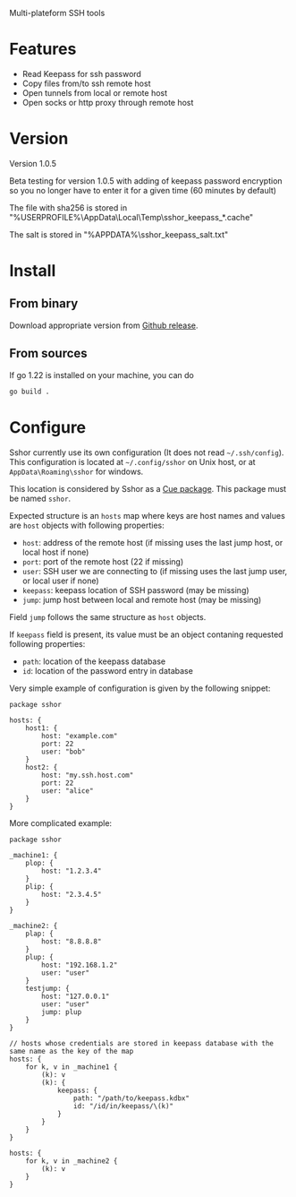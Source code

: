 Multi-plateform SSH tools

# Features

- Read Keepass for ssh password
- Copy files from/to ssh remote host
- Open tunnels from local or remote host
- Open socks or http proxy through remote host

# Version 

Version 1.0.5

Beta testing for version 1.0.5 with adding of keepass password encryption so you no longer have to enter it for a given time (60 minutes by default) 

The file with sha256 is stored in "%USERPROFILE%\AppData\Local\Temp\sshor_keepass_*.cache"

The salt is stored in "%APPDATA%\sshor_keepass_salt.txt"

# Install

## From binary

Download appropriate version from [Github release](https://github.com/hurlebouc/sshor/releases/latest).

## From sources

If go 1.22 is installed on your machine, you can do

```sh
go build .
```

# Configure

Sshor currently use its own configuration (It does not read `~/.ssh/config`). This configuration is located at `~/.config/sshor` on Unix host, or at `AppData\Roaming\sshor` for windows.

This location is considered by Sshor as a [Cue package](https://cuelang.org/docs/concept/modules-packages-instances/#packages). This package must be named `sshor`.

Expected structure is an `hosts` map where keys are host names and values are `host` objects with following properties:

* `host`: address of the remote host (if missing uses the last jump host, or local host if none)
* `port`: port of the remote host (22 if missing)
* `user`: SSH user we are connecting to (if missing uses the last jump user, or local user if none)
* `keepass`: keepass location of SSH password (may be missing)
* `jump`: jump host between local and remote host (may be missing)

Field `jump` follows the same structure as `host` objects.

If `keepass` field is present, its value must be an object contaning requested following properties:

* `path`: location of the keepass database
* `id`: location of the password entry in database

Very simple example of configuration is given by the following snippet:

```cuelang
package sshor

hosts: {
    host1: {
        host: "example.com"
        port: 22
        user: "bob"
    }
    host2: {
        host: "my.ssh.host.com"
        port: 22
        user: "alice"
    }
}
```

More complicated example:

```cuelang
package sshor

_machine1: {
	plop: {
		host: "1.2.3.4"
	}
	plip: {
		host: "2.3.4.5"
	}
}

_machine2: {
	plap: {
		host: "8.8.8.8"
	}
	plup: {
		host: "192.168.1.2"
		user: "user"
	}
	testjump: {
		host: "127.0.0.1"
		user: "user"
		jump: plup
	}
}

// hosts whose credentials are stored in keepass database with the same name as the key of the map
hosts: {
	for k, v in _machine1 {
		(k): v
		(k): {
            keepass: {
                path: "/path/to/keepass.kdbx"
                id: "/id/in/keepass/\(k)"
            }
        }
	}
}

hosts: {
	for k, v in _machine2 {
		(k): v
	}
}
```
